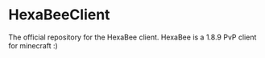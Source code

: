 # HexaBeeClient
The official repository for the HexaBee client. HexaBee is a 1.8.9 PvP client for minecraft :)
